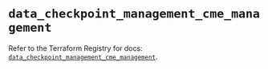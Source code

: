 # `data_checkpoint_management_cme_management`

Refer to the Terraform Registry for docs: [`data_checkpoint_management_cme_management`](https://registry.terraform.io/providers/checkpointsw/checkpoint/2.11.0/docs/data-sources/management_cme_management).
